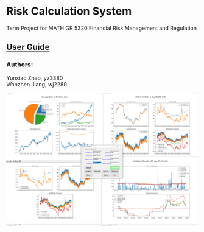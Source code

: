 # Risk Calculation System
  
  
Term Project for MATH GR 5320 Financial Risk Management and Regulation  

## [User Guide](https://github.com/yz3380/5320Project/blob/master/User_Guide.pdf)  

### Authors:
Yunxiao Zhao, yz3380    
Wanzhen Jiang, wj2289

![Preview](Preview2.png)
